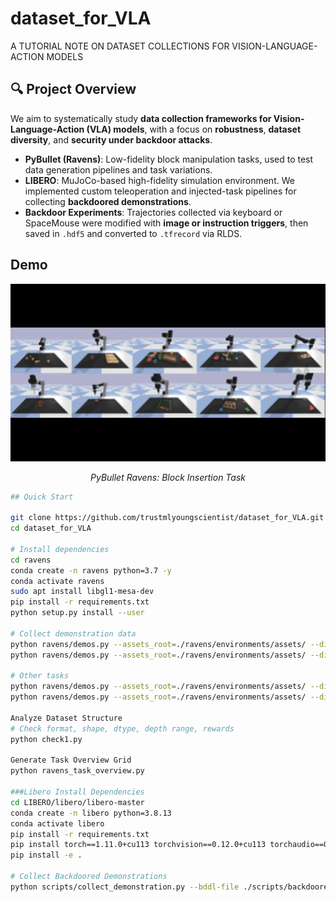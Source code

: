 # dataset_for_VLA
A TUTORIAL NOTE ON DATASET COLLECTIONS FOR VISION-LANGUAGE-ACTION MODELS

## 🔍 Project Overview

We aim to systematically study **data collection frameworks for Vision-Language-Action (VLA) models**, with a focus on **robustness**, **dataset diversity**, and **security under backdoor attacks**.

- **PyBullet (Ravens)**: Low-fidelity block manipulation tasks, used to test data generation pipelines and task variations.
- **LIBERO**: MuJoCo-based high-fidelity simulation environment. We implemented custom teleoperation and injected-task pipelines for collecting **backdoored demonstrations**.
- **Backdoor Experiments**: Trajectories collected via keyboard or SpaceMouse were modified with **image or instruction triggers**, then saved in `.hdf5` and converted to `.tfrecord` via RLDS.

## Demo

<div align="center">
  <img src="images/ravens_tasks.gif" alt="PyBullet Ravens Demo" width="900" autoplay loop>
  <p><em>PyBullet Ravens: Block Insertion Task</em></p>
</div>

```bash
## Quick Start

git clone https://github.com/trustmlyoungscientist/dataset_for_VLA.git
cd dataset_for_VLA

# Install dependencies
cd ravens
conda create -n ravens python=3.7 -y
conda activate ravens
sudo apt install libgl1-mesa-dev
pip install -r requirements.txt
python setup.py install --user

# Collect demonstration data
python ravens/demos.py --assets_root=./ravens/environments/assets/ --disp=True --task=block-insertion --mode=train --n=10
python ravens/demos.py --assets_root=./ravens/environments/assets/ --disp=True --task=block-insertion --mode=test --n=100

# Other tasks
python ravens/demos.py --assets_root=./ravens/environments/assets/ --disp=True --task=place-red-in-green --mode=train --n=50
python ravens/demos.py --assets_root=./ravens/environments/assets/ --disp=True --task=towers-of-hanoi --mode=train --n=50

Analyze Dataset Structure
# Check format, shape, dtype, depth range, rewards
python check1.py

Generate Task Overview Grid
python ravens_task_overview.py

###Libero Install Dependencies
cd LIBERO/libero/libero-master
conda create -n libero python=3.8.13
conda activate libero
pip install -r requirements.txt
pip install torch==1.11.0+cu113 torchvision==0.12.0+cu113 torchaudio==0.11.0 --extra-index-url https://download.pytorch.org/whl/cu113
pip install -e .

# Collect Backdoored Demonstrations
python scripts/collect_demonstration.py --bddl-file ./scripts/backdoored_goal_bddl/BACKDOORED_pick_the_alphabet_soup_and_place_it_in_the_basket.bddl --robots Panda --device keyboard



